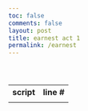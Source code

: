 ```yaml
---
toc: false
comments: false
layout: post
title: earnest act 1
permalink: /earnest
---
```

<style>
    td {
        border-bottom: 0;
        vertical-align: top;
    }

    table {
        white-space: pre;
    }

    .line {
        text-align: center
    }
</style>

<table id = "table">
    <tr>
        <th>script</th>
        <th>line #</th>
    </tr>
    <tr>
        <td id="bruh"></td>
        <td class="line" id="linetable"></td>
    </tr>
</table>

<script>
    var script = []
    var raw = ""
    var helpme = ""

    function getScript() {
        fetch('{{site.baseurl}}/assets/earnest/act-i.txt')
            .then(response => response.text())
            .then(list => {

            raw = list
            script = list.split("\n")
            setText()
        })

        
    }

    function setText() {
        console.log('run')

        var lol = false
        var lineCount = 1

        document.getElementById('bruh').innerHTML = raw

        for (let i = 0; i < script.length; i ++) {
            var line = script[i]
            console.log(line)

            if (line[0] == "[") {
                if (!line.includes("]")) {
                    if (i > 1) {
                        if (script[i-2] != script[i-2].toUpperCase()) {
                            console.log("lol activated")
                            lol = true
                        }
                    }
                    else {
                        console.log("lol activated")
                        lol = true
                    }
                    
                }

                else {
                    lol = false
                }
            }      

            if (lol == true || line == "" || line == line.toUpperCase() || line[0] == "[" && line.substr(-1) == "]") {
                helpme += "\n"
            }

            else {
                console.log('realline')
                helpme += lineCount + "\n"
                lineCount ++
            }

            if (line.includes("]")) {
                lol = false
            }
        }

        document.getElementById('linetable').innerHTML = helpme
    }

    getScript();
</script>
